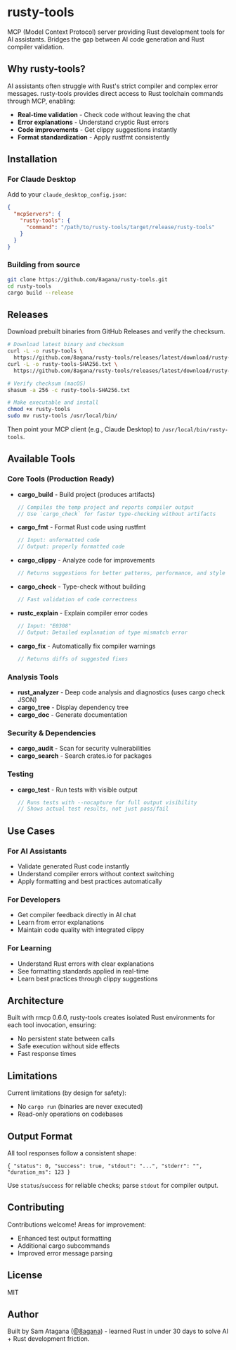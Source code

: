 # rusty-tools

MCP (Model Context Protocol) server providing Rust development tools for AI assistants. Bridges the gap between AI code generation and Rust compiler validation.

## Why rusty-tools?

AI assistants often struggle with Rust's strict compiler and complex error messages. rusty-tools provides direct access to Rust toolchain commands through MCP, enabling:

- **Real-time validation** - Check code without leaving the chat
- **Error explanations** - Understand cryptic Rust errors
- **Code improvements** - Get clippy suggestions instantly
- **Format standardization** - Apply rustfmt consistently

## Installation

### For Claude Desktop

Add to your `claude_desktop_config.json`:

```json
{
  "mcpServers": {
    "rusty-tools": {
      "command": "/path/to/rusty-tools/target/release/rusty-tools"
    }
  }
}
```

### Building from source

```bash
git clone https://github.com/8agana/rusty-tools.git
cd rusty-tools
cargo build --release
```

## Releases

Download prebuilt binaries from GitHub Releases and verify the checksum.

```bash
# Download latest binary and checksum
curl -L -o rusty-tools \
  https://github.com/8agana/rusty-tools/releases/latest/download/rusty-tools
curl -L -o rusty-tools-SHA256.txt \
  https://github.com/8agana/rusty-tools/releases/latest/download/rusty-tools-SHA256.txt

# Verify checksum (macOS)
shasum -a 256 -c rusty-tools-SHA256.txt

# Make executable and install
chmod +x rusty-tools
sudo mv rusty-tools /usr/local/bin/
```

Then point your MCP client (e.g., Claude Desktop) to `/usr/local/bin/rusty-tools`.

## Available Tools

### Core Tools (Production Ready)

- **cargo_build** - Build project (produces artifacts)
  ```rust
  // Compiles the temp project and reports compiler output
  // Use `cargo_check` for faster type-checking without artifacts
  ```

- **cargo_fmt** - Format Rust code using rustfmt
  ```rust
  // Input: unformatted code
  // Output: properly formatted code
  ```

- **cargo_clippy** - Analyze code for improvements
  ```rust
  // Returns suggestions for better patterns, performance, and style
  ```

- **cargo_check** - Type-check without building
  ```rust
  // Fast validation of code correctness
  ```

- **rustc_explain** - Explain compiler error codes
  ```rust
  // Input: "E0308"
  // Output: Detailed explanation of type mismatch error
  ```

- **cargo_fix** - Automatically fix compiler warnings
  ```rust
  // Returns diffs of suggested fixes
  ```

### Analysis Tools

- **rust_analyzer** - Deep code analysis and diagnostics (uses cargo check JSON)
- **cargo_tree** - Display dependency tree
- **cargo_doc** - Generate documentation

### Security & Dependencies

- **cargo_audit** - Scan for security vulnerabilities
- **cargo_search** - Search crates.io for packages

### Testing

- **cargo_test** - Run tests with visible output
  ```rust
  // Runs tests with --nocapture for full output visibility
  // Shows actual test results, not just pass/fail
  ```

## Use Cases

### For AI Assistants
- Validate generated Rust code instantly
- Understand compiler errors without context switching
- Apply formatting and best practices automatically

### For Developers
- Get compiler feedback directly in AI chat
- Learn from error explanations
- Maintain code quality with integrated clippy

### For Learning
- Understand Rust errors with clear explanations
- See formatting standards applied in real-time
- Learn best practices through clippy suggestions

## Architecture

Built with rmcp 0.6.0, rusty-tools creates isolated Rust environments for each tool invocation, ensuring:
- No persistent state between calls
- Safe execution without side effects
- Fast response times

## Limitations

Current limitations (by design for safety):
- No `cargo run` (binaries are never executed)
- Read-only operations on codebases

## Output Format

All tool responses follow a consistent shape:

```jsonc
{ "status": 0, "success": true, "stdout": "...", "stderr": "", "duration_ms": 123 }
```

Use `status`/`success` for reliable checks; parse `stdout` for compiler output.

## Contributing

Contributions welcome! Areas for improvement:
- Enhanced test output formatting
- Additional cargo subcommands
- Improved error message parsing

## License

MIT

## Author

Built by Sam Atagana ([@8agana](https://github.com/8agana)) - learned Rust in under 30 days to solve AI + Rust development friction.
